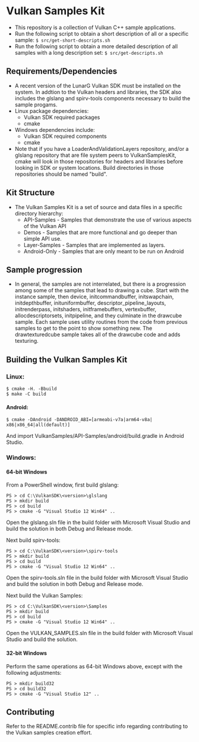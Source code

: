 # Vulkan Samples Kit
  - This repository is a collection of Vulkan C++ sample applications.
  - Run the following script to obtain a short description of all or a 
    specific sample:
    `$ src/get-short-descripts.sh`
  - Run the following script to obtain a more detailed description of all
    samples with a long description set:
    `$ src/get-descripts.sh`

## Requirements/Dependencies
  - A recent version of the LunarG Vulkan SDK must be installed on the system.
    In addtion to the Vulkan headers and libraries, the SDK also includes the
    glslang and spirv-tools components necessary to build the sample progams.
  - Linux package dependencies:
    - Vulkan SDK required packages
    - cmake
  - Windows dependencies include:
    - Vulkan SDK required components
    - cmake
  - Note that if you have a LoaderAndValidationLayers repository,
    and/or a glslang repository that are file system peers to VulkanSamplesKit,
    cmake will look in those repositories for headers and libraries before
    looking in SDK or system locations.  Build directories in those repositories
    should be named "build".


## Kit Structure
  - The Vulkan Samples Kit is a set of source and data files in a specific
    directory hierarchy:
      - API-Samples - Samples that demonstrate the use of various aspects of the
        Vulkan API
      - Demos - Samples that are more functional and go deeper than simple API use.
      - Layer-Samples - Samples that are implemented as layers.
      - Android-Only - Samples that are only meant to be run on Android

## Sample progression
  - In general, the samples are not interrelated, but there is a progression
      among some of the samples that lead to drawing a cube.  Start with the
      instance sample, then device, initcommandbuffer, initswapchain, initdepthbuffer,
      inituniformbuffer, descriptor_pipeline_layouts, initrenderpass, initshaders,
      initframebuffers, vertexbuffer, allocdescriptorsets, initpipeline, and they
      culminate in the drawcube sample.  Each sample uses utility routines from
      the code from previous samples to get to the point to show something new.
      The drawtexturedcube sample takes all of the drawcube code and adds texturing.

## Building the Vulkan Samples Kit
### Linux:
  ```
  $ cmake -H. -Bbuild
  $ make -C build
  ```

#### Android:
  ```
  $ cmake -DAndroid -DANDROID_ABI=[armeabi-v7a|arm64-v8a| x86|x86_64|all(default)]
  ```
And import VulkanSamples/API-Samples/android/build.gradle in Android Studio.

### Windows:
#### 64-bit Windows

From a PowerShell window, first build glslang:
  ```
  PS > cd C:\VulkanSDK\<version>\glslang
  PS > mkdir build
  PS > cd build
  PS > cmake -G "Visual Studio 12 Win64" ..
  ```
  Open the glslang.sln file in the build folder with Microsoft Visual Studio and build the solution in both Debug and Release mode.  

Next build spirv-tools:
  ```
  PS > cd C:\VulkanSDK\<version>\spirv-tools
  PS > mkdir build
  PS > cd build
  PS > cmake -G "Visual Studio 12 Win64" ..
  ```

  Open the spirv-tools.sln file in the build folder with Microsoft Visual Studio and build the solution in both Debug and Release mode.

Next build the Vulkan Samples:
  ```
  PS > cd C:\VulkanSDK\<version>\Samples
  PS > mkdir build
  PS > cd build
  PS > cmake -G "Visual Studio 12 Win64" ..
  ```
  Open the VULKAN_SAMPLES.sln file in the build folder with Microsoft Visual Studio and build the solution.

#### 32-bit Windows

Perform the same operations as 64-bit Windows above, except with the following adjustments:
  ```
  PS > mkdir build32
  PS > cd build32
  PS > cmake -G "Visual Studio 12" ..
  ```

## Contributing
  Refer to the README.contrib file for specific info regarding contributing to
  the Vulkan samples creation effort.

